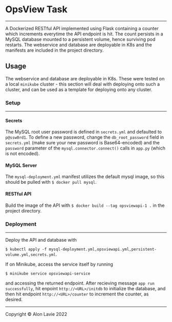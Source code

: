 # OpsView Task #

---
A Dockerized RESTful API implemented using Flask containing a counter which increments
everytime the API endpoint is hit. The count persists in a MySQL
database mounted to a persistent volume, hence surviving pod restarts.
The webservice and database are deployable in K8s and the manifests
are included in the project directory. 

## Usage ##

The webservice and database are deployable in K8s. These were tested on a local
```minikube``` cluster - this section will deal with deploying onto such a cluster, and can be 
used as a template for deploying onto any cluster.

### Setup ###

---

#### Secrets ####

The MySQL root user password is defined in ```secrets.yml``` and defaulted to
```p@ssw0rd1```. To define a new password, change the ```db_root_password```
field in ```secrets.yml``` (make sure your new password is Base64-encoded) and the ```password``` parameter of the ```mysql.connector.connect()```
calls in ```app.py``` (which is not encoded).

#### MySQL Server ####

The ```mysql-deployment.yml``` manifest utilizes the default
mysql image, so this should be pulled with ```$ docker pull mysql```.

#### RESTful API ####

Build the image of the API with ```$ docker build --tag opsviewapi-1 .```
in the project directory.

### Deployment ###

---

Deploy the API and database with 

```$ kubectl apply -f mysql-deployment.yml,opsviewapi.yml,persistent-volume.yml,secrets.yml```.

If on Minikube, access the service itself by running

```$ minikube service opsviewapi-service``` 

and accessing the returned endpoint. After recieving message ```app run successfully```, hit enpoint
```http://<URL>/initdb``` to initialize the database, and then hit endpoint
```http://<URL>/counter``` to increment the counter, as desired.

---

Copyright &copy; Alon Lavie 2022